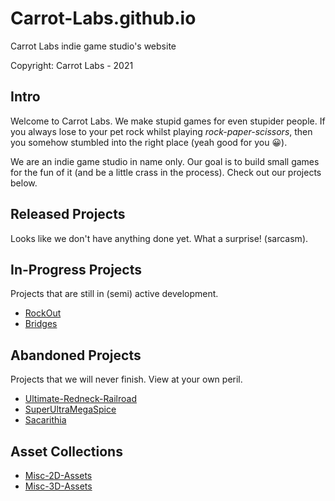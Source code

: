 # Carrot-Labs.github.io
Carrot Labs indie game studio's website

Copyright: Carrot Labs - 2021

## Intro
Welcome to Carrot Labs. We make stupid games for even stupider people. If you always lose to your pet rock whilst playing *rock-paper-scissors*, then you somehow stumbled into the right place (yeah good for you :grinning:).

We are an indie game studio in name only. Our goal is to build small games for the fun of it (and be a little crass in the process). Check out our projects below.

## Released Projects

Looks like we don't have anything done yet. What a surprise! (sarcasm). 

## In-Progress Projects

Projects that are still in (semi) active development.

- [RockOut](https://github.com/Carrot-Labs/RockOut)
- [Bridges](https://github.com/Carrot-Labs/Bridges)

## Abandoned Projects

Projects that we will never finish. View at your own peril.

- [Ultimate-Redneck-Railroad](https://github.com/Carrot-Labs/Ultimate-Redneck-Railroad)
- [SuperUltraMegaSpice](https://github.com/Carrot-Labs/SuperUltraMegaSpice)
- [Sacarithia](https://github.com/Carrot-Labs/Sacarithia)

## Asset Collections

- [Misc-2D-Assets](https://github.com/Carrot-Labs/Misc-2D-Assets)
- [Misc-3D-Assets](https://github.com/Carrot-Labs/Misc-3D-Assets)
